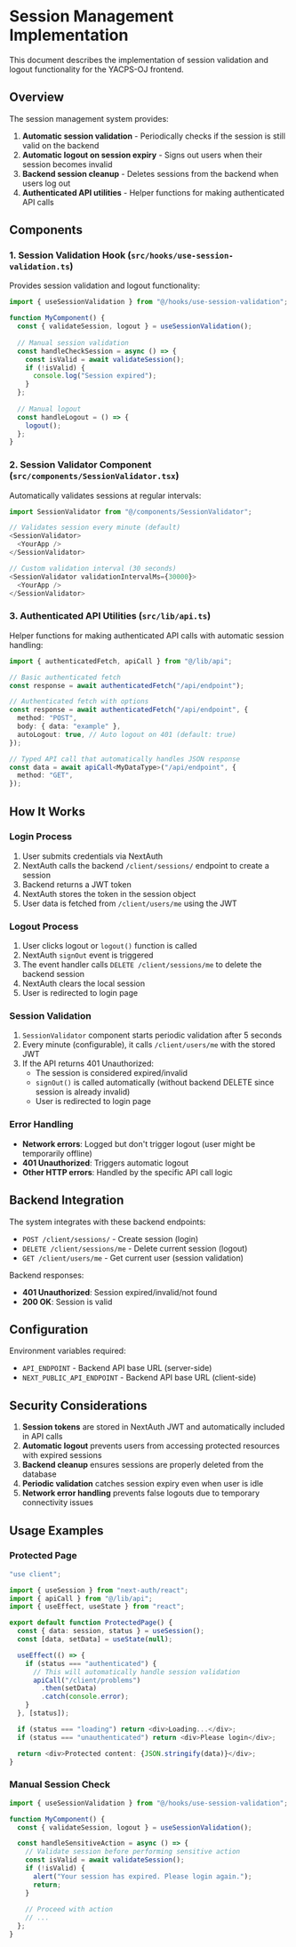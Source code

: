 # Session Management Implementation

This document describes the implementation of session validation and logout functionality for the YACPS-OJ frontend.

## Overview

The session management system provides:

1. **Automatic session validation** - Periodically checks if the session is still valid on the backend
2. **Automatic logout on session expiry** - Signs out users when their session becomes invalid
3. **Backend session cleanup** - Deletes sessions from the backend when users log out
4. **Authenticated API utilities** - Helper functions for making authenticated API calls

## Components

### 1. Session Validation Hook (`src/hooks/use-session-validation.ts`)

Provides session validation and logout functionality:

```typescript
import { useSessionValidation } from "@/hooks/use-session-validation";

function MyComponent() {
  const { validateSession, logout } = useSessionValidation();
  
  // Manual session validation
  const handleCheckSession = async () => {
    const isValid = await validateSession();
    if (!isValid) {
      console.log("Session expired");
    }
  };
  
  // Manual logout
  const handleLogout = () => {
    logout();
  };
}
```

### 2. Session Validator Component (`src/components/SessionValidator.tsx`)

Automatically validates sessions at regular intervals:

```typescript
import SessionValidator from "@/components/SessionValidator";

// Validates session every minute (default)
<SessionValidator>
  <YourApp />
</SessionValidator>

// Custom validation interval (30 seconds)
<SessionValidator validationIntervalMs={30000}>
  <YourApp />
</SessionValidator>
```

### 3. Authenticated API Utilities (`src/lib/api.ts`)

Helper functions for making authenticated API calls with automatic session handling:

```typescript
import { authenticatedFetch, apiCall } from "@/lib/api";

// Basic authenticated fetch
const response = await authenticatedFetch("/api/endpoint");

// Authenticated fetch with options
const response = await authenticatedFetch("/api/endpoint", {
  method: "POST",
  body: { data: "example" },
  autoLogout: true, // Auto logout on 401 (default: true)
});

// Typed API call that automatically handles JSON response
const data = await apiCall<MyDataType>("/api/endpoint", {
  method: "GET",
});
```

## How It Works

### Login Process

1. User submits credentials via NextAuth
2. NextAuth calls the backend `/client/sessions/` endpoint to create a session
3. Backend returns a JWT token
4. NextAuth stores the token in the session object
5. User data is fetched from `/client/users/me` using the JWT

### Logout Process

1. User clicks logout or `logout()` function is called
2. NextAuth `signOut` event is triggered
3. The event handler calls `DELETE /client/sessions/me` to delete the backend session
4. NextAuth clears the local session
5. User is redirected to login page

### Session Validation

1. `SessionValidator` component starts periodic validation after 5 seconds
2. Every minute (configurable), it calls `/client/users/me` with the stored JWT
3. If the API returns 401 Unauthorized:
   - The session is considered expired/invalid
   - `signOut()` is called automatically (without backend DELETE since session is already invalid)
   - User is redirected to login page

### Error Handling

- **Network errors**: Logged but don't trigger logout (user might be temporarily offline)
- **401 Unauthorized**: Triggers automatic logout
- **Other HTTP errors**: Handled by the specific API call logic

## Backend Integration

The system integrates with these backend endpoints:

- `POST /client/sessions/` - Create session (login)
- `DELETE /client/sessions/me` - Delete current session (logout)
- `GET /client/users/me` - Get current user (session validation)

Backend responses:
- **401 Unauthorized**: Session expired/invalid/not found
- **200 OK**: Session is valid

## Configuration

Environment variables required:
- `API_ENDPOINT` - Backend API base URL (server-side)
- `NEXT_PUBLIC_API_ENDPOINT` - Backend API base URL (client-side)

## Security Considerations

1. **Session tokens** are stored in NextAuth JWT and automatically included in API calls
2. **Automatic logout** prevents users from accessing protected resources with expired sessions
3. **Backend cleanup** ensures sessions are properly deleted from the database
4. **Periodic validation** catches session expiry even when user is idle
5. **Network error handling** prevents false logouts due to temporary connectivity issues

## Usage Examples

### Protected Page

```typescript
"use client";

import { useSession } from "next-auth/react";
import { apiCall } from "@/lib/api";
import { useEffect, useState } from "react";

export default function ProtectedPage() {
  const { data: session, status } = useSession();
  const [data, setData] = useState(null);

  useEffect(() => {
    if (status === "authenticated") {
      // This will automatically handle session validation
      apiCall("/client/problems")
        .then(setData)
        .catch(console.error);
    }
  }, [status]);

  if (status === "loading") return <div>Loading...</div>;
  if (status === "unauthenticated") return <div>Please login</div>;

  return <div>Protected content: {JSON.stringify(data)}</div>;
}
```

### Manual Session Check

```typescript
import { useSessionValidation } from "@/hooks/use-session-validation";

function MyComponent() {
  const { validateSession, logout } = useSessionValidation();

  const handleSensitiveAction = async () => {
    // Validate session before performing sensitive action
    const isValid = await validateSession();
    if (!isValid) {
      alert("Your session has expired. Please login again.");
      return;
    }
    
    // Proceed with action
    // ...
  };
}
```
